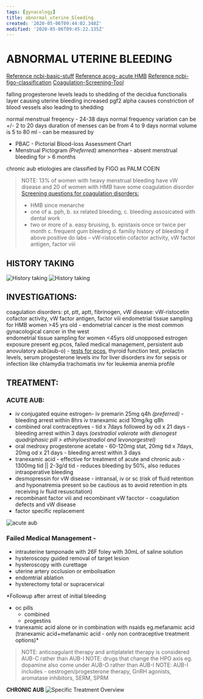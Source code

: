 ```yaml
---
tags: [gynacology]
title: abnormal_uterine_bleeding
created: '2020-05-06T09:44:02.348Z'
modified: '2020-05-06T09:45:22.135Z'
---
```


# ABNORMAL UTERINE BLEEDING
[Reference ncbi-basic-stuff](https://www.ncbi.nlm.nih.gov/books/NBK532913/)
[Reference acog- acute HMB](https://www.acog.org/clinical/clinical-guidance/committee-opinion/articles/2013/04/management-of-acute-abnormal-uterine-bleeding-in-nonpregnant-reproductive-aged-women)
[Reference ncbi-figo-classification](https://www.ncbi.nlm.nih.gov/pmc/articles/PMC4970656/)
<a href='./aub/aub_coagulation_history_screening.png' id=pic>Coagulation-Screening-Tool</a>

falling progesterone levels leads to shedding of the decidua functionalis layer causing uterine bleeding 
increased pgf2 alpha causes constriction of blood vessels also leading to shedding 

normal menstrual freqency - 24-38 days 
normal frequency variation can be +/- 2 to 20 days 
duration of menses can be from 4 to 9 days
normal volume is 5 to 80 ml - can be measured by 
  * PBAC - Pictorial Blood-loss Assessment Chart 
  * Menstrual Pictogram *(Preferred)* 
amenorrhea - absent menstrual bleeding for > 6 months 

chronic aub etiologies are classified by FIGO as PALM COEIN

> NOTE: 13% of women with heavy menstrual bleeding have vW disease and 20 of women with HMB have some coagulation disorder
<a href='#pic'>Screening questions for coagulation disorders: </a> 
> * HMB since menarche
> * one of a. pph, b. sx related bleeding, c. bleeding assosicated with dental work
> * two or more of a. easy bruising, b. epistaxis once or twice per month c. frequent gum bleeding d. familiy history of bleeding
> if above positive do labs - vW-ristocetin cofactor activity, vW factor antigen, factor viii

## HISTORY TAKING
![History taking](./aub/aub_history_taking.jpg)
![History taking](./aub/aub_history_taking1.png)

## INVESTIGATIONS:

coagulation disorders: pt, ptt, aptt, fibrinogen, 
vW disease:  vW-ristocetin cofactor activity, vW factor antigen, factor viii
endometrial tissue sampling for HMB women >45 yrs old - endometrial cancer is the most common gynacological cancer in the west  
endometrial tissue sampling for women <45yrs old unopposed estrogen exposure present eg.pcos, failed medical management, persistent aub
anovulatory aub(aub-o) - [tests for pcos](../pcos.md "LAB AND DIAGNOSIS"), thyroid function test, prolactin levels, serum progesterone levels 
inv for liver disorders
inv for sepsis or infection like chlamydia trachomatis 
inv for leukemia 
anemia profile 

## TREATMENT:

### **ACUTE AUB:**
- iv conjugated equine estrogen- iv premarin 25mg q4h *(preferred)* - bleeding arrest within 8hrs
iv tranexamic acid 10mg/kg q8h 
- combined oral contraceptives - tid x 7days followed by od x 21 days - bleeding arrest within 3 days *(oestradiol valerate with dienogest quadriphasic pill > ethinyloestradiol and levonorgestrel)* 
- oral medroxy progesterone acetate - 60-120mg stat, 20mg tid x 7days, 20mg od x 21 days -  bleeding arrest within 3 days 
- tranexamic acid - effective for treatment of acute and chronic aub - 1300mg tid || 2-3g/d tid - reduces bleeding by 50%, also reduces intraoperative bleeding 
- desmopressin for vW disease - intransal, iv or sc (risk of fluid retention and hyponatremia present so be cautious as to avoid retention in pts receiving iv fluid resuscitation)
- recombinant factor viii and recombinant vW facctor - coagulation defects and vW disease
- factor specific replacement

![acute aub](./aub/aub_acute_treatment.png) 

### Failed Medical Management - 
- intrauterine tamponade with 26F foley with 30mL of saline solution
- hysteroscopy guided removal of target lesion
- hysteroscopy with curettage
- uterine artery occlusion or embolisation
- endomtrial ablation
- hysterectomy total or supracervical

*Followup after arrest of initial bleeding
- oc pills
  - combined
  - progestins
- tranexamic acid alone or in combination with nsaids eg.mefanamic acid (tranexamic acid+mefanamic acid - only non contraceptive treatment options)*

> NOTE: anticoagulant therapy and antiplatelet therapy is considered AUB-C rather than AUB-I
> NOTE: drugs that change the HPO axis eg. dopamine also come under AUB-O rather than AUB-I
> NOTE: AUB-I includes - oestrogen/progesterone therapy, GnRH agonists, aromatase inhibitors, SERM, SPRM

**CHRONIC AUB**
![Specific Treatment Overview](./aub/aub_treatment_specific.png)



